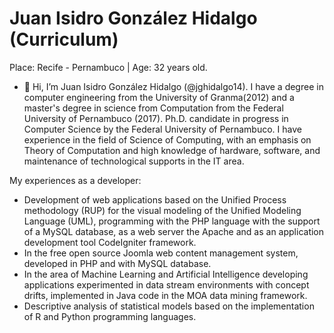 <!---
- 👋 Hi, I’m @jghidalgo14
- 👀 I’m interested in ...
- 🌱 I’m currently learning ...
- 💞️ I’m looking to collaborate on ...
- 📫 How to reach me ....
--->
<!---
jghidalgo14/jghidalgo14 is a ✨ special ✨ repository because its `README.md` (this file) appears on your GitHub profile.
You can click the Preview link to take a look at your changes.
--->
# Juan Isidro González Hidalgo (Curriculum)
Place: Recife - Pernambuco | Age: 32 years old.
- 👋 Hi, I’m Juan Isidro González Hidalgo (@jghidalgo14). I have a degree in computer engineering from the University of Granma(2012)
and a master's degree in science from Computation from the Federal University of Pernambuco (2017).
Ph.D. candidate in progress in Computer Science by the Federal University of Pernambuco.
I have experience in the field of Science of Computing, with an emphasis on Theory of Computation and high knowledge of hardware,
software, and maintenance of technological supports in the IT area.

My experiences as a developer: 
- Development of web applications based on the Unified Process methodology (RUP) for the visual modeling of the Unified Modeling Language (UML), programming with the PHP language with the support of a MySQL database, as a web server the Apache and as an application development tool CodeIgniter framework. 
- In the free open source Joomla web content management system, developed in PHP and with MySQL database. 
- In the area of Machine Learning and Artificial Intelligence developing applications experimented in data stream environments with concept drifts, implemented in Java code in the MOA data mining framework. 
- Descriptive analysis of statistical models based on the implementation of R and Python programming languages.
